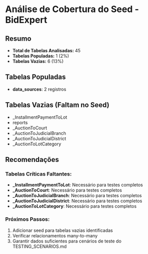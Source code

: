 # Análise de Cobertura do Seed - BidExpert

## Resumo
- **Total de Tabelas Analisadas:** 45
- **Tabelas Populadas:** 1 (2%)
- **Tabelas Vazias:** 6 (13%)

## Tabelas Populadas

- **data_sources**: 2 registros

## Tabelas Vazias (Faltam no Seed)

- _InstallmentPaymentToLot
- reports
- _AuctionToCourt
- _AuctionToJudicialBranch
- _AuctionToJudicialDistrict
- _AuctionToLotCategory

## Recomendações

### Tabelas Críticas Faltantes:
- **_InstallmentPaymentToLot**: Necessário para testes completos
- **_AuctionToCourt**: Necessário para testes completos
- **_AuctionToJudicialBranch**: Necessário para testes completos
- **_AuctionToJudicialDistrict**: Necessário para testes completos
- **_AuctionToLotCategory**: Necessário para testes completos

### Próximos Passos:
1. Adicionar seed para tabelas vazias identificadas
2. Verificar relacionamentos many-to-many
3. Garantir dados suficientes para cenários de teste do TESTING_SCENARIOS.md
